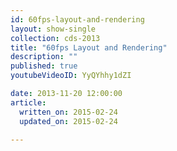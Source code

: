 ```yaml
---
id: 60fps-layout-and-rendering
layout: show-single
collection: cds-2013
title: "60fps Layout and Rendering"
description: ""
published: true
youtubeVideoID: YyQYhhy1dZI

date: 2013-11-20 12:00:00
article:
  written_on: 2015-02-24
  updated_on: 2015-02-24

---
```

